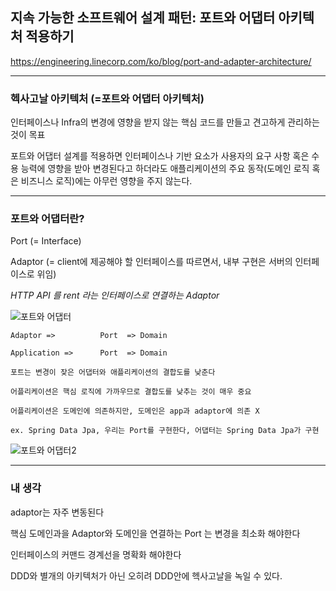## 지속 가능한 소프트웨어 설계 패턴: 포트와 어댑터 아키텍처 적용하기

https://engineering.linecorp.com/ko/blog/port-and-adapter-architecture/

---

### 헥사고날 아키텍처 (=포트와 어댑터 아키텍처)

인터페이스나 Infra의 변경에 영향을 받지 않는 핵심 코드를 만들고 견고하게 관리하는 것이 목표


포트와 어댑터 설계를 적용하면 인터페이스나 기반 요소가 사용자의 요구 사항 혹은 수용 능력에 영향을 받아 변경된다고 하더라도 애플리케이션의 주요 동작(도메인 로직 혹은 비즈니스 로직)에는 아무런 영향을 주지 않는다.


---

### 포트와 어댑터란?

Port (= Interface)

Adaptor (= client에 제공해야 할 인터페이스를 따르면서, 내부 구현은 서버의 인터페이스로 위임)

*HTTP API 를 rent 라는 인터페이스로 연결하는 Adaptor*

![포트와 어댑터](https://engineering.linecorp.com/ko/port1/)


```
Adaptor =>          Port  => Domain

Application =>      Port  => Domain

포트는 변경이 잦은 어댑터와 애플리케이션의 결합도를 낮춘다

어플리케이션은 핵심 로직에 가까우므로 결합도를 낮추는 것이 매우 중요

어플리케이션은 도메인에 의존하지만, 도메인은 app과 adaptor에 의존 X

ex. Spring Data Jpa, 우리는 Port를 구현한다, 어댑터는 Spring Data Jpa가 구현

```
![포트와 어댑터2](https://engineering.linecorp.com/ko/port3/)


---

### 내 생각

adaptor는 자주 변동된다

핵심 도메인과을 Adaptor와 도메인을 연결하는 Port 는 변경을 최소화 해야한다

인터페이스의 커맨드 경계선을 명확화 해야한다

DDD와 별개의 아키텍처가 아닌 오히려 DDD안에 헥사고날을 녹일 수 있다.
